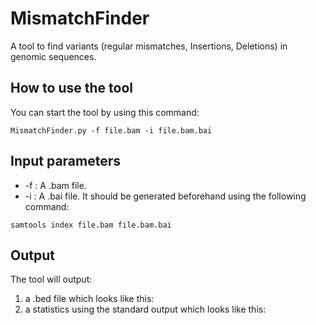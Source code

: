 # MismatchFinder
A tool to find variants (regular mismatches, Insertions, Deletions) in genomic sequences.
## How to use the tool
You can start the tool by using this command:
```
MismatchFinder.py -f file.bam -i file.bam.bai
```

## Input parameters
+ -f : A .bam file.
+ -i : A .bai file. It should be generated beforehand using the following command:

```
samtools index file.bam file.bam.bai
```
## Output
The tool will output:
1. a .bed file which looks like this:
2. a statistics using the standard output which looks like this:
   
